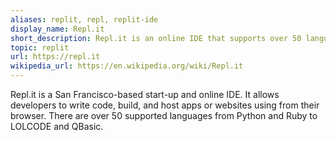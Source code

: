 ```yaml
---
aliases: replit, repl, replit-ide
display_name: Repl.it
short_description: Repl.it is an online IDE that supports over 50 languages and application hosting.
topic: replit
url: https://repl.it
wikipedia_url: https://en.wikipedia.org/wiki/Repl.it
---
```

Repl.it is a San Francisco-based start-up and online IDE. It allows developers to write code, build, and host apps or websites using from their browser. There are over 50 supported languages from Python and Ruby to LOLCODE and QBasic.

